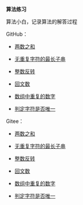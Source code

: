 **算法练习**

算法小白，记录算法的解答过程

GitHub：

* [两数之和](https://github.com/zjhpure/algorithmPractice/tree/master/src/main/java/org/pure/algorithm/twoSum/title.md)

* [无重复字符的最长子串](https://github.com/zjhpure/algorithmPractice/tree/master/src/main/java/org/pure/algorithm/longestSubstring/title.md)

* [整数反转](https://github.com/zjhpure/algorithmPractice/tree/master/src/main/java/org/pure/algorithm/palindromeNum/title.md)

* [回文数](https://github.com/zjhpure/algorithmPractice/tree/master/src/main/java/org/pure/algorithm/intReverse/title.md)

* [数组中重复的数字](https://github.com/zjhpure/algorithmPractice/tree/master/src/main/java/org/pure/algorithm/repeatNum/title.md)

* [判定字符是否唯一](https://github.com/zjhpure/algorithmPractice/tree/master/src/main/java/org/pure/algorithm/strIsUnique/title.md)


Gitee：

* [两数之和](https://gitee.com/zjhpure/algorithm-practice/tree/master/src/main/java/org/pure/algorithm/twoSum/title.md)

* [无重复字符的最长子串](https://gitee.com/zjhpure/algorithm-practice/tree/master/src/main/java/org/pure/algorithm/longestSubstring/title.md)

* [整数反转](https://gitee.com/zjhpure/algorithm-practice/tree/master/src/main/java/org/pure/algorithm/palindromeNum/title.md)

* [回文数](https://gitee.com/zjhpure/algorithm-practice/tree/master/src/main/java/org/pure/algorithm/intReverse/title.md)

* [数组中重复的数字](https://gitee.com/zjhpure/algorithm-practice/tree/master/src/main/java/org/pure/algorithm/repeatNum/title.md)

* [判定字符是否唯一](https://gitee.com/zjhpure/algorithm-practice/tree/master/src/main/java/org/pure/algorithm/strIsUnique/title.md)
